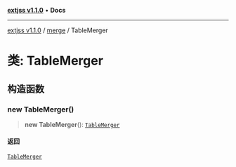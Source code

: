 [**extjss v1.1.0**](../../README.md) • **Docs**

***

[extjss v1.1.0](../../modules.md) / [merge](../README.md) / TableMerger

# 类: TableMerger

## 构造函数

### new TableMerger()

> **new TableMerger**(): [`TableMerger`](TableMerger.md)

#### 返回

[`TableMerger`](TableMerger.md)
